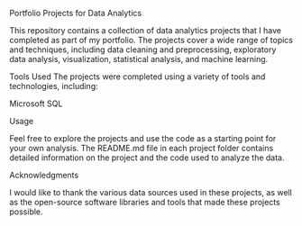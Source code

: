Portfolio Projects for Data Analytics
                                                       
This repository contains a collection of data analytics projects that I have completed as part of my portfolio. The projects cover a wide range of topics and techniques, including data cleaning and preprocessing, exploratory data analysis, visualization, statistical analysis, and machine learning.

Tools Used
The projects were completed using a variety of tools and technologies, including:

Microsoft SQL

Usage

Feel free to explore the projects and use the code as a starting point for your own analysis. The README.md file in each project folder contains detailed information on the project and the code used to analyze the data.

Acknowledgments

I would like to thank the various data sources used in these projects, as well as the open-source software libraries and tools that made these projects possible.
